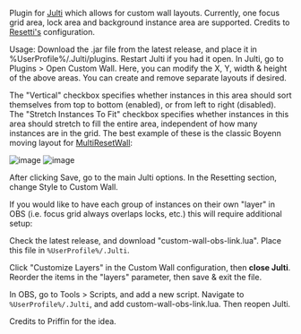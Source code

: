 Plugin for [Julti](https://github.com/duncanruns/julti) which allows for custom wall layouts. Currently, one focus grid area, lock area and background instance area are supported.
Credits to [Resetti's](https://github.com/tesselslate/resetti) configuration.

Usage:
Download the .jar file from the latest release, and place it in %UserProfile%/.Julti/plugins. Restart Julti if you had it open.
In Julti, go to Plugins > Open Custom Wall.
Here, you can modify the X, Y, width & height of the above areas. You can create and remove separate layouts if desired.

The "Vertical" checkbox specifies whether instances in this area should sort themselves from top to bottom (enabled), or from left to right (disabled).
The "Stretch Instances To Fit" checkbox specifies whether instances in this area should stretch to fill the entire area, independent of how many instances are in the grid.
The best example of these is the classic Boyenn moving layout for [MultiResetWall](https://github.com/Specnr/MultiResetWall/):

![image](https://github.com/draconix6/Julti-CustomWall/assets/30545768/739b80bc-7942-4b85-9cfc-8d39c18fc274)
![image](https://github.com/draconix6/Julti-CustomWall/assets/30545768/cd1ad339-783c-448b-ba65-1b640a43ea71)

After clicking Save, go to the main Julti options. In the Resetting section, change Style to Custom Wall.

If you would like to have each group of instances on their own "layer" in OBS (i.e. focus grid always overlaps locks, etc.) this will require additional setup:

Check the latest release, and download "custom-wall-obs-link.lua". Place this file in `%UserProfile%/.Julti`.

Click "Customize Layers" in the Custom Wall configuration, then **close Julti**. Reorder the items in the "layers" parameter, then save & exit the file.

In OBS, go to Tools > Scripts, and add a new script. Navigate to `%UserProfile%/.Julti`, and add custom-wall-obs-link.lua. Then reopen Julti.

Credits to Priffin for the idea.
